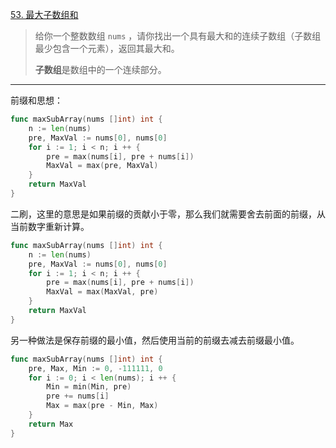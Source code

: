 [53. 最大子数组和](https://leetcode.cn/problems/maximum-subarray/)

>给你一个整数数组 `nums` ，请你找出一个具有最大和的连续子数组（子数组最少包含一个元素），返回其最大和。
>
>**子数组**是数组中的一个连续部分。

---

前缀和思想：

```go
func maxSubArray(nums []int) int {
    n := len(nums)
    pre, MaxVal := nums[0], nums[0]
    for i := 1; i < n; i ++ {
        pre = max(nums[i], pre + nums[i])
        MaxVal = max(pre, MaxVal)
    }
    return MaxVal
}
```

二刷，这里的意思是如果前缀的贡献小于零，那么我们就需要舍去前面的前缀，从当前数字重新计算。

```go
func maxSubArray(nums []int) int {
    n := len(nums)
    pre, MaxVal := nums[0], nums[0]
    for i := 1; i < n; i ++ {
        pre = max(nums[i], pre + nums[i])
        MaxVal = max(MaxVal, pre)
    }
    return MaxVal
}
```

另一种做法是保存前缀的最小值，然后使用当前的前缀去减去前缀最小值。

```go
func maxSubArray(nums []int) int {
    pre, Max, Min := 0, -111111, 0
    for i := 0; i < len(nums); i ++ {
        Min = min(Min, pre)
        pre += nums[i]
        Max = max(pre - Min, Max)
    }
    return Max
}
```

